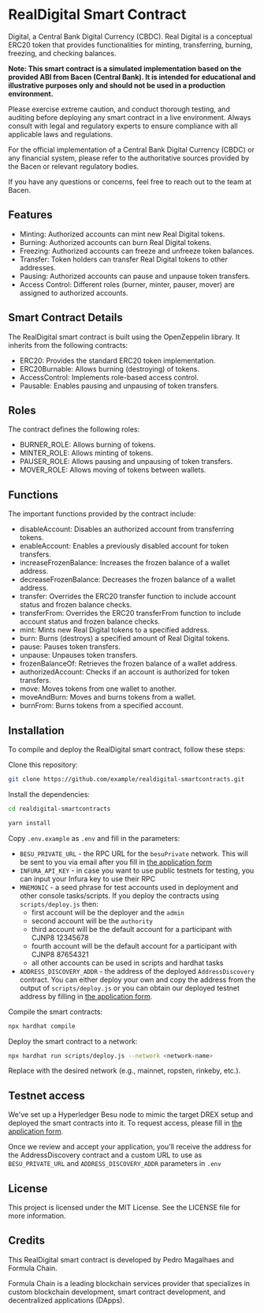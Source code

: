 # RealDigital Smart Contract

Digital, a Central Bank Digital Currency (CBDC). Real Digital is a conceptual ERC20 token that provides functionalities for minting, transferring, burning, freezing, and checking balances.

**Note: This smart contract is a simulated implementation based on the provided ABI from Bacen (Central Bank). It is intended for educational and illustrative purposes only and should not be used in a production environment.**

Please exercise extreme caution, and conduct thorough testing, and auditing before deploying any smart contract in a live environment. Always consult with legal and regulatory experts to ensure compliance with all applicable laws and regulations.

For the official implementation of a Central Bank Digital Currency (CBDC) or any financial system, please refer to the authoritative sources provided by the Bacen or relevant regulatory bodies.

If you have any questions or concerns, feel free to reach out to the team at Bacen.

## Features
- Minting: Authorized accounts can mint new Real Digital tokens.
- Burning: Authorized accounts can burn Real Digital tokens.
- Freezing: Authorized accounts can freeze and unfreeze token balances.
- Transfer: Token holders can transfer Real Digital tokens to other addresses.
- Pausing: Authorized accounts can pause and unpause token transfers.
- Access Control: Different roles (burner, minter, pauser, mover) are assigned to authorized accounts.

## Smart Contract Details
The RealDigital smart contract is built using the OpenZeppelin library. It inherits from the following contracts:

- ERC20: Provides the standard ERC20 token implementation.
- ERC20Burnable: Allows burning (destroying) of tokens.
- AccessControl: Implements role-based access control.
- Pausable: Enables pausing and unpausing of token transfers.

## Roles
The contract defines the following roles:

- BURNER_ROLE: Allows burning of tokens.
- MINTER_ROLE: Allows minting of tokens.
- PAUSER_ROLE: Allows pausing and unpausing of token transfers.
- MOVER_ROLE: Allows moving of tokens between wallets.

## Functions
The important functions provided by the contract include:

- disableAccount: Disables an authorized account from transferring tokens.
- enableAccount: Enables a previously disabled account for token transfers.
- increaseFrozenBalance: Increases the frozen balance of a wallet address.
- decreaseFrozenBalance: Decreases the frozen balance of a wallet address.
- transfer: Overrides the ERC20 transfer function to include account status and frozen balance checks.
- transferFrom: Overrides the ERC20 transferFrom function to include account status and frozen balance checks.
- mint: Mints new Real Digital tokens to a specified address.
- burn: Burns (destroys) a specified amount of Real Digital tokens.
- pause: Pauses token transfers.
- unpause: Unpauses token transfers.
- frozenBalanceOf: Retrieves the frozen balance of a wallet address.
- authorizedAccount: Checks if an account is authorized for token transfers.
- move: Moves tokens from one wallet to another.
- moveAndBurn: Moves and burns tokens from a wallet.
- burnFrom: Burns tokens from a specified account.

## Installation

To compile and deploy the RealDigital smart contract, follow these steps:

Clone this repository:

```bash
git clone https://github.com/example/realdigital-smartcontracts.git
```

Install the dependencies:

```bash
cd realdigital-smartcontracts
```

```bash
yarn install
```

Copy `.env.example` as `.env` and fill in the parameters:
- `BESU_PRIVATE_URL` - the RPC URL for the `besuPrivate` network. This will be sent to you via email after you fill in [the application form](https://forms.gle/UvsY9z4EC31aiQfG6)
- `INFURA_API_KEY` - in case you want to use public testnets for testing, you can input your Infura key to use their RPC
- `MNEMONIC` - a seed phrase for test accounts used in deployment and other console tasks/scripts. If you deploy the contracts using `scripts/deploy.js` then:
  - first account will be the deployer and the `admin`
  - second account will be the `authority`
  - third account will be the default account for a participant with CJNP8 12345678
  - fourth account will be the default account for a participant with CJNP8 87654321
  - all other accounts can be used in scripts and hardhat tasks
- `ADDRESS_DISCOVERY_ADDR` - the address of the deployed `AddressDiscovery` contract. You can either deploy your own and copy the address from the output of `scripts/deploy.js` or you can obtain our deployed testnet address by filling in [the application form](https://forms.gle/UvsY9z4EC31aiQfG6).

Compile the smart contracts:

```bash
npx hardhat compile
```

Deploy the smart contract to a network:

```bash
npx hardhat run scripts/deploy.js --network <network-name>
```

Replace <network-name> with the desired network (e.g., mainnet, ropsten, rinkeby, etc.).

## Testnet access
We've set up a Hyperledger Besu node to mimic the target DREX setup and deployed the smart contracts into it. To request access, please fill in [the application form](https://forms.gle/UvsY9z4EC31aiQfG6).

Once we review and accept your application, you'll receive the address for the AddressDiscovery contract and a custom URL to use as `BESU_PRIVATE_URL` and `ADDRESS_DISCOVERY_ADDR` parameters in `.env`

## License
This project is licensed under the MIT License. See the LICENSE file for more information.

## Credits
This RealDigital smart contract is developed by Pedro Magalhaes and Formula Chain.

Formula Chain is a leading blockchain services provider that specializes in custom blockchain development, smart contract development, and decentralized applications (DApps).
